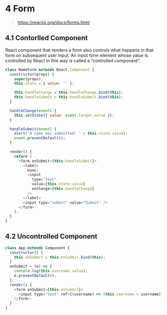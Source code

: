 # 4 Form

> https://reactjs.org/docs/forms.html

## 4.1 Contorlled Component

React component that renders a form also controls what happens in that form on subsequent user input. An input form element whose value is controlled by React in this way is called a “controlled component”.

```js
class NameForm extends React.Component {
  constructor(props) {
    super(props);
    this.state = { value: '' };

    this.handleChange = this.handleChange.bind(this);
    this.handleSubmit = this.handleSubmit.bind(this);
  }

  handleChange(event) {
    this.setState({ value: event.target.value });
  }

  handleSubmit(event) {
    alert('A name was submitted: ' + this.state.value);
    event.preventDefault();
  }

  render() {
    return (
      <form onSubmit={this.handleSubmit}>
        <label>
          Name:
          <input
            type="text"
            value={this.state.value}
            onChange={this.handleChange}
          />
        </label>
        <input type="submit" value="Submit" />
      </form>
    );
  }
}
```

## 4.2 Uncontrolled Component

```js
class App extends Component {
  constructor() {
    this.onSubmit = this.onSubmit.bind(this);
  }
  onSubmit = (e) => {
    console.log(this.username.value);
    e.preventDefault();
  };
  render() {
    <form onSubmit={this.onSubmit}>
      <input type="text" ref={(username) => (this.username = username)} />
    </form>;
  }
}
```
